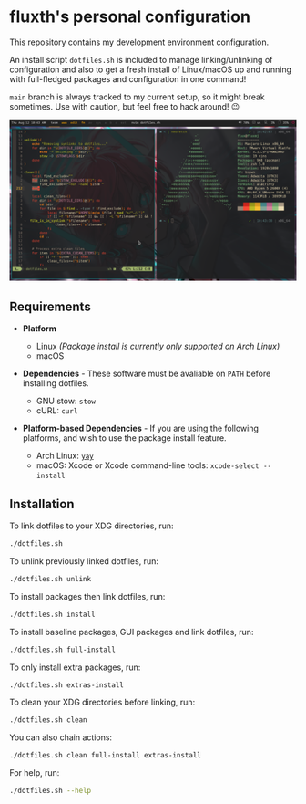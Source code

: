 # fluxth's personal configuration

This repository contains my development environment configuration.

An install script `dotfiles.sh` is included to manage linking/unlinking of configuration and also to get a fresh install of Linux/macOS up and running with full-fledged packages and configuration in one command!

`main` branch is always tracked to my current setup, so it might break sometimes. Use with caution, but feel free to hack around! 😉

![Linux Desktop Screenshot](https://raw.githubusercontent.com/fluxth/dotfiles/docs/screenshots/linux_desktop.png)

## Requirements

- **Platform** 
  - Linux _(Package install is currently only supported on Arch Linux)_
  - macOS

- **Dependencies** - These software must be avaliable on `PATH` before installing dotfiles.
  - GNU stow: `stow`
  - cURL: `curl`

- **Platform-based Dependencies** - If you are using the following platforms, and wish to use the package install feature.
  - Arch Linux: [`yay`](https://github.com/Jguer/yay)
  - macOS: Xcode or Xcode command-line tools: `xcode-select --install`

## Installation

To link dotfiles to your XDG directories, run:
```bash
./dotfiles.sh
```

To unlink previously linked dotfiles, run:
```bash
./dotfiles.sh unlink
```

To install packages then link dotfiles, run:
```bash
./dotfiles.sh install
```

To install baseline packages, GUI packages and link dotfiles, run:
```bash
./dotfiles.sh full-install
```

To only install extra packages, run:
```bash
./dotfiles.sh extras-install
```

To clean your XDG directories before linking, run:
```bash
./dotfiles.sh clean
```

You can also chain actions:
```bash
./dotfiles.sh clean full-install extras-install
```

For help, run:
```bash
./dotfiles.sh --help
```
